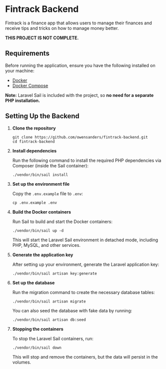 <h1>Fintrack Backend</h1>

<p>Fintrack is a finance app that allows users to manage their finances and receive tips and tricks on how to manage money better.</p>
<p><strong>THIS PROJECT IS NOT COMPLETE.</strong></p>

<h2>Requirements</h2>
<p>Before running the application, ensure you have the following installed on your machine:</p>
<ul>
  <li><a href="https://www.docker.com/get-started">Docker</a></li>
  <li><a href="https://docs.docker.com/compose/install/">Docker Compose</a></li>
</ul>
<p><strong>Note:</strong> Laravel Sail is included with the project, so <strong>no need for a separate PHP installation.</strong></p>

<h2>Setting Up the Backend</h2>

<ol>
  <li>
    <p><strong>Clone the repository</strong></p>
    <pre><code>git clone https://github.com/owensanders/fintrack-backend.git
cd fintrack-backend</code></pre>
  </li>
  
  <li>
    <p><strong>Install dependencies</strong></p>
    <p>Run the following command to install the required PHP dependencies via Composer (inside the Sail container):</p>
    <pre><code>./vendor/bin/sail install</code></pre>
  </li>
  
  <li>
    <p><strong>Set up the environment file</strong></p>
    <p>Copy the <code>.env.example</code> file to <code>.env</code>:</p>
    <pre><code>cp .env.example .env</code></pre>
  </li>
  
  <li>
    <p><strong>Build the Docker containers</strong></p>
    <p>Run Sail to build and start the Docker containers:</p>
    <pre><code>./vendor/bin/sail up -d</code></pre>
    <p>This will start the Laravel Sail environment in detached mode, including PHP, MySQL, and other services.</p>
  </li>
  
  <li>
    <p><strong>Generate the application key</strong></p>
    <p>After setting up your environment, generate the Laravel application key:</p>
    <pre><code>./vendor/bin/sail artisan key:generate</code></pre>
  </li>
  
  <li>
    <p><strong>Set up the database</strong></p>
    <p>Run the migration command to create the necessary database tables:</p>
    <pre><code>./vendor/bin/sail artisan migrate</code></pre>
    <p>You can also seed the database with fake data by running:</p>
    <pre><code>./vendor/bin/sail artisan db:seed</code></pre>
  </li>
  
  <li>
    <p><strong>Stopping the containers</strong></p>
    <p>To stop the Laravel Sail containers, run:</p>
    <pre><code>./vendor/bin/sail down</code></pre>
    <p>This will stop and remove the containers, but the data will persist in the volumes.</p>
  </li>
</ol>
